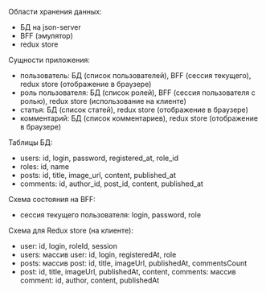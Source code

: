 Области хранения данных:

- БД на json-server
- BFF (эмулятор)
- redux store

Сущности приложения:

- пользователь: БД (список пользователей), BFF (сессия текущего), redux store (отображение в браузере)
- роль пользователя: БД (список ролей), BFF (сессия пользователя с ролью), redux store (использование на клиенте)
- статья: БД (список статей), redux store (отображение в браузере)
- комментарий: БД (список комментариев), redux store (отображение в браузере)

Таблицы БД:

- users: id, login, password, registered_at, role_id
- roles: id, name
- posts: id, title, image_url, content, published_at
- comments: id, author_id, post_id, content, published_at

Схема состояния на BFF:

- сессия текущего пользователя: login, password, role

Схема для Redux store (на клиенте):

- user: id, login, roleId, session
- users:
  массив user: id, login, registeredAt, role
- posts:
  массив post: id, title, imageUrl, publishedAt, commentsCount
- post: id, title, imageUrl, publishedAt, content,
  comments: массив comment: id, author, content, publishedAt
